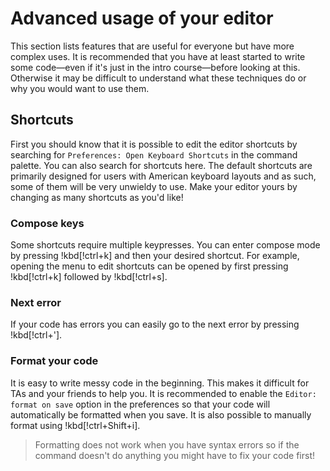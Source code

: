 # Advanced usage of your editor

This section lists features that are useful for everyone but have more complex
uses. It is recommended that you have at least started to write some code—even
if it's just in the intro course—before looking at this. Otherwise it may be
    difficult to understand what these techniques do or why you would want to
    use them.

## Shortcuts

First you should know that it is possible to edit the editor shortcuts by
searching for `Preferences: Open Keyboard Shortcuts` in the command palette.
You can also search for shortcuts here. The default shortcuts are primarily
designed for users with American keyboard layouts and as such, some of them
will be very unwieldy to use. Make your editor yours by changing as many
shortcuts as you'd like!

### Compose keys

Some shortcuts require multiple keypresses. You can enter compose mode by
pressing !kbd[!ctrl+k] and then your desired shortcut. For example, opening the
menu to edit shortcuts can be opened by first pressing !kbd[!ctrl+k] followed
by !kbd[!ctrl+s].

### Next error

If your code has errors you can easily go to the next error by pressing
!kbd[!ctrl+'].

### Format your code

It is easy to write messy code in the beginning. This makes it difficult for
TAs and your friends to help you. It is recommended to enable the `Editor:
format on save` option in the preferences so that your code will automatically
be formatted when you save. It is also possible to manually format using
!kbd[!ctrl+Shift+i].

> Formatting does not work when you have syntax errors so if the command
> doesn't do anything you might have to fix your code first!
